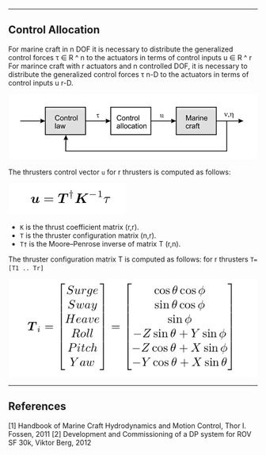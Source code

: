 --------
Control Allocation
------

For marine craft in n DOF it is necessary to distribute the generalized control forces τ ∈ R ^ n to the actuators in terms of control inputs u ∈ R ^ r
For marince craft with r actuators and n  controlled DOF, it is necessary to distribute the generalized control forces τ n-D  to the actuators in terms of control inputs u r-D.

![control_allocation](./control_allocation.png)


The thrusters control vector `u` for r thrusters is computed as follows:

![u](./u.png)

* `K`  is the thrust coefficient matrix (r,r).
* `T`  is the thruster configuration matrix  (n,r).
* `T†` is the Moore–Penrose inverse of matrix T (r,n).

The thruster configuration matrix T  is computed as follows: for r thrusters `T= [T1 .. Tr]`

![Ti](./Ti.png)


 --------
References
------

[1] Handbook of Marine Craft Hydrodynamics and Motion Control, Thor I. Fossen, 2011
[2] Development and Commissioning of a DP system for ROV SF 30k, Viktor Berg, 2012



